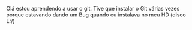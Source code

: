 Olá estou aprendendo a usar o git. Tive que instalar o Git várias vezes porque estavando dando um Bug quando eu instalava no meu HD (disco E:/)